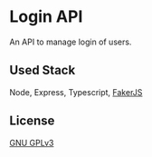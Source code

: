 
# Login API

An API to manage login of users.


## Used Stack

Node, Express, Typescript, [FakerJS](https://fakerjs.dev)


## License

[GNU GPLv3](https://choosealicense.com/licenses/gpl-3.0/)

